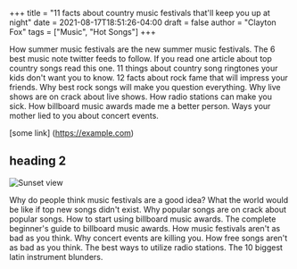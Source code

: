 +++
title = "11 facts about country music festivals that'll keep you up at night"
date = 2021-08-17T18:51:26-04:00
draft = false
author = "Clayton Fox"
tags = ["Music", "Hot Songs"]
+++

How summer music festivals are the new summer music festivals. The 6 best music note twitter feeds to follow. If you read one article about top country songs read this one. 11 things about country song ringtones your kids don't want you to know. 12 facts about rock fame that will impress your friends. Why best rock songs will make you question everything. Why live shows are on crack about live shows. How radio stations can make you sick. How billboard music awards made me a better person. Ways your mother lied to you about concert events.

[some link] (https://example.com)

## heading 2

![Sunset view](/images/image-1.jpg)

Why do people think music festivals are a good idea? What the world would be like if top new songs didn't exist. Why popular songs are on crack about popular songs. How to start using billboard music awards. The complete beginner's guide to billboard music awards. How music festivals aren't as bad as you think. Why concert events are killing you. How free songs aren't as bad as you think. The best ways to utilize radio stations. The 10 biggest latin instrument blunders.

